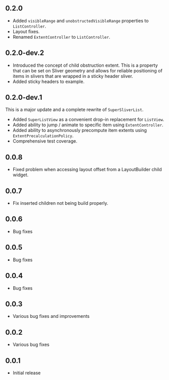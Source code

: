 ## 0.2.0

* Added `visibleRange` and `unobstructedVisibleRange` properties to `ListController`.
* Layout fixes.
* Renamed `ExtentController` to `ListController`.

## 0.2.0-dev.2

* Introduced the concept of child obstruction extent. This is a property that
  can be set on Sliver geometry and allows for reliable positioning of items
  in slivers that are wrapped in a sticky header sliver.
* Added sticky headers to example.

## 0.2.0-dev.1

This is a major update and a complete rewrite of `SuperSliverList`.
* Added `SuperListView` as a convenient drop-in replacement for `ListView`.
* Added ability to jump / animate to specific item using `ExtentController`.
* Added ability to asynchronously precompute item extents using `ExtentPrecalculationPolicy`.
* Comprehensive test coverage.

## 0.0.8

* Fixed problem when accessing layout offset from a LayoutBuilder child widget.

## 0.0.7

* Fix inserted children not being build properly.

## 0.0.6

* Bug fixes

## 0.0.5

* Bug fixes

## 0.0.4

* Bug fixes

## 0.0.3

* Various bug fixes and improvements

## 0.0.2

* Various bug fixes

## 0.0.1

* Initial release


